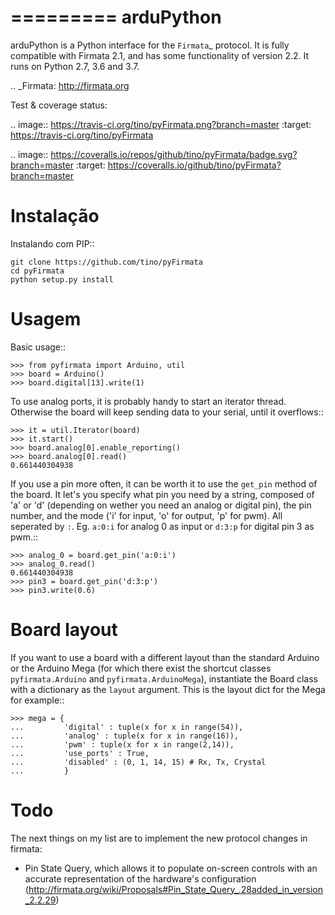 =========
arduPython
=========

arduPython is a Python interface for the `Firmata`_ protocol. It is fully
compatible with Firmata 2.1, and has some functionality of version 2.2. It runs
on Python 2.7, 3.6 and 3.7.

.. _Firmata: http://firmata.org

Test & coverage status:

.. image:: https://travis-ci.org/tino/pyFirmata.png?branch=master
    :target: https://travis-ci.org/tino/pyFirmata

.. image:: https://coveralls.io/repos/github/tino/pyFirmata/badge.svg?branch=master
    :target: https://coveralls.io/github/tino/pyFirmata?branch=master

Instalação
============

Instalando com PIP::

    git clone https://github.com/tino/pyFirmata
    cd pyFirmata
    python setup.py install


Usagem
=====

Basic usage::

    >>> from pyfirmata import Arduino, util
    >>> board = Arduino()
    >>> board.digital[13].write(1)

To use analog ports, it is probably handy to start an iterator thread.
Otherwise the board will keep sending data to your serial, until it overflows::

    >>> it = util.Iterator(board)
    >>> it.start()
    >>> board.analog[0].enable_reporting()
    >>> board.analog[0].read()
    0.661440304938

If you use a pin more often, it can be worth it to use the ``get_pin`` method
of the board. It let's you specify what pin you need by a string, composed of
'a' or 'd' (depending on wether you need an analog or digital pin), the pin
number, and the mode ('i' for input, 'o' for output, 'p' for pwm). All
seperated by ``:``. Eg. ``a:0:i`` for analog 0 as input or ``d:3:p`` for
digital pin 3 as pwm.::

    >>> analog_0 = board.get_pin('a:0:i')
    >>> analog_0.read()
    0.661440304938
    >>> pin3 = board.get_pin('d:3:p')
    >>> pin3.write(0.6)

Board layout
============

If you want to use a board with a different layout than the standard Arduino
or the Arduino Mega (for which there exist the shortcut classes
``pyfirmata.Arduino`` and ``pyfirmata.ArduinoMega``), instantiate the Board
class with a dictionary as the ``layout`` argument. This is the layout dict
for the Mega for example::

    >>> mega = {
    ...         'digital' : tuple(x for x in range(54)),
    ...         'analog' : tuple(x for x in range(16)),
    ...         'pwm' : tuple(x for x in range(2,14)),
    ...         'use_ports' : True,
    ...         'disabled' : (0, 1, 14, 15) # Rx, Tx, Crystal
    ...         }

Todo
====

The next things on my list are to implement the new protocol changes in
firmata:

- Pin State Query, which allows it to populate on-screen controls with an
  accurate representation of the hardware's configuration
  (http://firmata.org/wiki/Proposals#Pin_State_Query_.28added_in_version_2.2.29)
